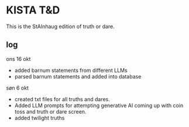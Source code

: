 # KISTA T&D

This is the StAInhaug edition of truth or dare.

## log

ons 16 okt
- added barnum statements from different LLMs
- parsed barnum statements and added into database

søn 6 okt 
- created txt files for all truths and dares. 
- Added LLM prompts for attempting generative AI coming up with coin toss and truth or dare screen.
- added twilight truths

